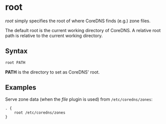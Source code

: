 # root

*root* simply specifies the root of where CoreDNS finds (e.g.) zone files.

The default root is the current working directory of CoreDNS. A relative root path is relative to
the current working directory.

## Syntax

~~~ txt
root PATH
~~~

**PATH** is the directory to set as CoreDNS' root.

## Examples

Serve zone data (when the *file* plugin is used) from `/etc/coredns/zones`:

~~~ corefile
. {
    root /etc/coredns/zones
}
~~~
